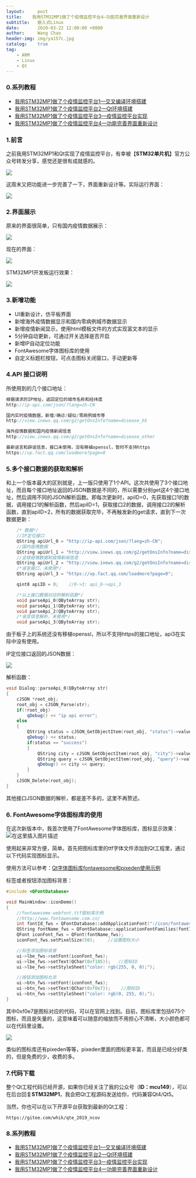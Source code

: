```yaml
---
layout:     post
title:    我用STM32MP1做了个疫情监控平台4—功能完善界面重新设计
subtitle:	嵌入式Linux
date:       2020-03-22 12:00:00 +0800
author:     Wang Chao
header-img: img/ya157c.jpg
catalog:    true
tag:
    - ARM
    - Linux
    - Qt
---
```



### 0.系列教程

- [我用STM32MP1做了个疫情监控平台1—交叉编译环境搭建](https://www.wangchaochao.top/2020/03/05/YA157C-1-Build-cross-compilation-environment/)
- [我用STM32MP1做了个疫情监控平台2—Qt环境搭建](https://www.wangchaochao.top/2020/03/05/YA157C-2-Building-of-embedded-QT-environment/)
- [我用STM32MP1做了个疫情监控平台3—疫情监控平台实现](https://www.wangchaochao.top/2020/03/06/YA157C-3-Novel-coronavirus-pneumonia-surveillance-platform-based-on-embedded-Qt/)
- [我用STM32MP1做了个疫情监控平台4—功能完善界面重新设计](https://www.wangchaochao.top/2020/03/22/YA157C-4-Functional-interface-redesign/)

### 1.前言

之前我用STM32MP1和Qt实现了疫情监控平台，有幸被【**STM32单片机**】官方公众号转发分享，感觉还是很有成就感的。

![](https://img-blog.csdnimg.cn/20200322121749930.jpg?x-oss-process=image/watermark,type_ZmFuZ3poZW5naGVpdGk,shadow_10,text_aHR0cHM6Ly9ibG9nLmNzZG4ubmV0L3doaWsxMTk0,size_16,color_FFFFFF,t_70)

这周末又把功能进一步完善了一下，界面重新设计等。实际运行界面：

![](https://img-blog.csdnimg.cn/20200322122137742.jpg?x-oss-process=image/watermark,type_ZmFuZ3poZW5naGVpdGk,shadow_10,text_aHR0cHM6Ly9ibG9nLmNzZG4ubmV0L3doaWsxMTk0,size_16,color_FFFFFF,t_70)

### 2.界面展示

原来的界面很简单，只有国内疫情数据展示：

![](https://img-blog.csdnimg.cn/20200322122205627.jpg?x-oss-process=image/watermark,type_ZmFuZ3poZW5naGVpdGk,shadow_10,text_aHR0cHM6Ly9ibG9nLmNzZG4ubmV0L3doaWsxMTk0,size_16,color_FFFFFF,t_70)

现在的界面：

![](https://img-blog.csdnimg.cn/20200322122220417.jpg?x-oss-process=image/watermark,type_ZmFuZ3poZW5naGVpdGk,shadow_10,text_aHR0cHM6Ly9ibG9nLmNzZG4ubmV0L3doaWsxMTk0,size_16,color_FFFFFF,t_70)

STM32MP1开发板运行效果：

![](https://img-blog.csdnimg.cn/20200322122238178.jpeg?x-oss-process=image/watermark,type_ZmFuZ3poZW5naGVpdGk,shadow_10,text_aHR0cHM6Ly9ibG9nLmNzZG4ubmV0L3doaWsxMTk0,size_16,color_FFFFFF,t_70)

### 3.新增功能

- UI重新设计，仿平板界面
- 新增海外疫情数据显示和国内零病例城市数据显示
- 新增疫情新闻显示，使用html模板文件的方式实现富文本的显示
- 5分钟自动更新，可通过开关选择是否开启
- 新增IP自动定位功能
- FontAwesome字体图标库的使用
- 自定义标题栏按钮，可点击图标关闭窗口，手动更新等

### 4.API 接口说明

所使用到的几个接口地址：

```cpp
根据请求的IP地址，返回定位的城市名称和经纬度
http://ip-api.com/json/?lang=zh-CN

国内实时疫情数据，新增/确诊/疑似/零病例城市等
http://view.inews.qq.com/g2/getOnsInfo?name=disease_h5

海外疫情数据和国内疫情新闻信息 
http://view.inews.qq.com/g2/getOnsInfo?name=disease_other

最新谣言和辟谣信息，接口未使用，没有移植openssl，暂时不支持https
https://vp.fact.qq.com/loadmore?page=0
```

### 5.多个接口数据的获取和解析

和上一个版本最大的区别就是，上一版只使用了1个API。这次共使用了3个接口地址，而且每个接口地址返回的JSON数据是不同的，所以需要分别get这4个接口地址，然后调用不同的JSON解析函数。即每次更新时，apiID=0，先获取接口1的数据，调用接口1的解析函数，然后apiID=1，获取接口2的数据，调用接口2的解析函数，直到apiID=2，所有的数据获取完毕，不再触发新的get请求，直到下一次数据更新：

```cpp
    /* 数据*/
	//IP定位接口
	QString apiUrl_0 = "http://ip-api.com/json/?lang=zh-CN";
	//国内疫情数据
    QString apiUrl_1 = "http://view.inews.qq.com/g2/getOnsInfo?name=disease_h5";
	//全球疫情数据和疫情新闻信息
    QString apiUrl_2 = "http://view.inews.qq.com/g2/getOnsInfo?name=disease_other";	
	/*谣言接口，未使用*/
    QString apiUrl_3 = "https://vp.fact.qq.com/loadmore?page=0";

    qint8 apiID = 0;	//0->3: api_0->api_3

	/*以上接口数据对应的解析函数*/
    void parseApi_0(QByteArray str);
    void parseApi_1(QByteArray str);
    void parseApi_2(QByteArray str);
	/*谣言信息解析，未使用*/
    void parseApi_3(QByteArray str);
```

由于板子上的系统还没有移植openssl，所以不支持https的接口地址，api3在实际中没有使用。

IP定位接口返回的JSON数据：

![](https://img-blog.csdnimg.cn/20200322122259865.jpg?x-oss-process=image/watermark,type_ZmFuZ3poZW5naGVpdGk,shadow_10,text_aHR0cHM6Ly9ibG9nLmNzZG4ubmV0L3doaWsxMTk0,size_16,color_FFFFFF,t_70)

解析函数：

```cpp
void Dialog::parseApi_0(QByteArray str)
{
    cJSON *root_obj;
    root_obj = cJSON_Parse(str);
    if(!root_obj)
        qDebug() << "ip api error";
    else
    {
        QString status = cJSON_GetObjectItem(root_obj, "status")->valuestring;
        qDebug() << status;
        if(status == "success")
        {
            QString city = cJSON_GetObjectItem(root_obj, "city")->valuestring;
            QString query = cJSON_GetObjectItem(root_obj, "query")->valuestring;
            qDebug() << city << query;
        }
    }
    cJSON_Delete(root_obj);
}
```

其他接口JSON数据的解析，都是差不多的，这里不再赘述。

### 6. FontAwesome字体图标库的使用

在这次新版本中，我首次使用了FontAwesome字体图标库，图标显示效果：
![在这里插入图片描述](https://img-blog.csdnimg.cn/20200322122532590.jpg)

使用起来非常方便，简单。首先把图标库里的ttf字体文件添加到Qt工程里，通过以下代码实现图标显示。

使用方法可以参考：[Qt字体图标库fontawesome和pixeden使用示例](https://blog.csdn.net/whik1194/article/details/104752665)

标签或者按钮添加图标背景：

```cpp
#include <QFontDatabase>

void MainWindow::iconDemo()
{
    //fontawesome-webfont.ttf图标库示例
    //http://www.fontawesome.com.cn/
    int fontId_fws = QFontDatabase::addApplicationFont(":/icon/fontawesome-webfont.ttf"); 
    QString fontName_fws = QFontDatabase::applicationFontFamilies(fontId_fws).at(0);     
    QFont iconFont_fws = QFont(fontName_fws);
    iconFont_fws.setPixelSize(50);     //设置图标大小

    //标签添加图标背景
    ui->lbe_fws->setFont(iconFont_fws);
    ui->lbe_fws->setText(QChar(0xf185));   //图标ID
    ui->lbe_fws->setStyleSheet("color: rgb(255, 0, 0);");

    //按钮添加图标北京
    ui->btn_fws->setFont(iconFont_fws);
    ui->btn_fws->setText(QChar(0xf0e7));    //图标ID
    ui->btn_fws->setStyleSheet("color: rgb(0, 255, 0);");  
}

```

其中0xf0e7是图标对应的代码，可以在官网上找到。目前，图标库里包括675个图标，而且是矢量的，这意味着可以随意的缩放而不用担心不清晰，大小颜色都可以在代码里设置。

![](https://img-blog.csdnimg.cn/20200322122328293.jpg?x-oss-process=image/watermark,type_ZmFuZ3poZW5naGVpdGk,shadow_10,text_aHR0cHM6Ly9ibG9nLmNzZG4ubmV0L3doaWsxMTk0,size_16,color_FFFFFF,t_70)

类似的图标库还有pixeden等等，pixeden里面的图标更丰富，而且是已经分好类的，但是免费的少，收费的多。

### 7.代码下载

整个Qt工程代码已经开源，如果你已经关注了我的公众号（**ID：mcu149**），可以在后台回复**STM32MP1**，我会把Qt工程源码发送给你，代码兼容Qt4/Qt5。 

当然，你也可以在以下开源平台获取到最新的Qt工程：

` https://gitee.com/whik/qte_2019_ncov `

### 8.系列教程
- [我用STM32MP1做了个疫情监控平台1—交叉编译环境搭建](https://www.wangchaochao.top/2020/03/05/YA157C-1-Build-cross-compilation-environment/)
- [我用STM32MP1做了个疫情监控平台2—Qt环境搭建](https://www.wangchaochao.top/2020/03/05/YA157C-2-Building-of-embedded-QT-environment/)
- [我用STM32MP1做了个疫情监控平台3—疫情监控平台实现](https://www.wangchaochao.top/2020/03/06/YA157C-3-Novel-coronavirus-pneumonia-surveillance-platform-based-on-embedded-Qt/)
- [我用STM32MP1做了个疫情监控平台4—功能完善界面重新设计](https://www.wangchaochao.top/2020/03/22/YA157C-4-Functional-interface-redesign/)
